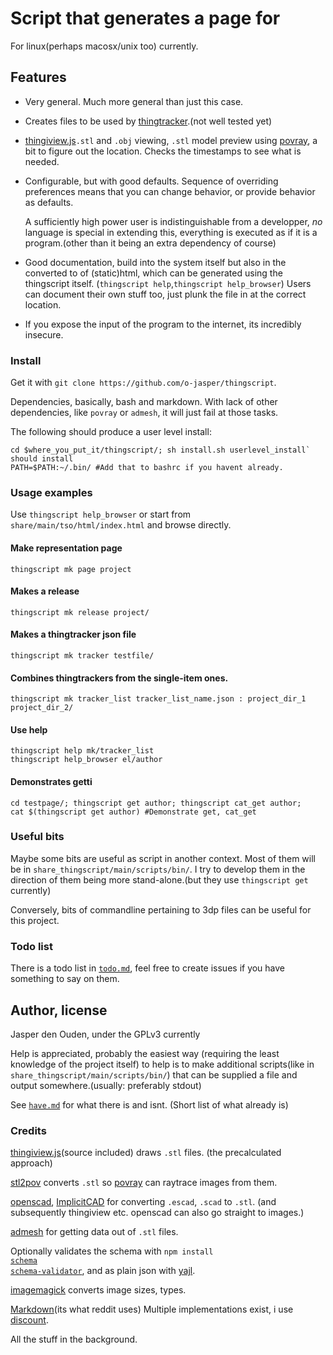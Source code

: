 
# Script that generates a page for 
For linux(perhaps macosx/unix too) currently. 

## Features
* Very general. Much more general than just this case.
* Creates files to be used by [thingtracker](http://thingtracker.net/).(not well tested yet)
* [thingiview.js](https://github.com/tbuser/thingiview.js)`.stl` and `.obj` viewing,
  `.stl` model preview using [povray](http://povray.org/), 
  a bit to figure out the location. Checks the timestamps to see what is needed.

* Configurable, but with good defaults. Sequence of overriding preferences means 
  that you can change behavior, or provide behavior as defaults.

  A sufficiently high power user is indistinguishable from a developper, *no* 
  language is special in extending this, everything is executed as if it is a
  program.(other than it being an extra dependency of course)

* Good documentation, build into the system itself but also in the converted to
  of (static)html, which can be generated using the thingscript itself. 
  (`thingscript help`,`thingscript help_browser`) Users can document their
  own stuff too, just plunk the file in at the correct location.

* If you expose the input of the program to the internet, its incredibly insecure.

### Install
Get it with `git clone https://github.com/o-jasper/thingscript`.

Dependencies, basically, bash and markdown. With lack of other dependencies,
like `povray` or `admesh`, it will just fail at those tasks.

The following should produce a user level install:

    cd $where_you_put_it/thingscript/; sh install.sh userlevel_install` should install
    PATH=$PATH:~/.bin/ #Add that to bashrc if you havent already.

### Usage examples
Use `thingscript help_browser` or start from `share/main/tso/html/index.html`
and browse directly.

#### Make representation page

    thingscript mk page project
#### Makes a release

    thingscript mk release project/
#### Makes a thingtracker json file

    thingscript mk tracker testfile/

#### Combines thingtrackers from the single-item ones.

    thingscript mk tracker_list tracker_list_name.json : project_dir_1 project_dir_2/
    
#### Use help

    thingscript help mk/tracker_list
    thingscript help_browser el/author

#### Demonstrates getti

    cd testpage/; thingscript get author; thingscript cat_get author;
    cat $(thingscript get author) #Demonstrate get, cat_get



### Useful bits
Maybe some bits are useful as script in another context. Most of them will be in
`share_thingscript/main/scripts/bin/`. I try to develop them in the direction
of them being more stand-alone.(but they use `thingscript get` currently)

Conversely, bits of commandline pertaining to 3dp files can be useful for this
project.

### Todo list
There is a todo list in
[`todo.md`](https://github.com/o-jasper/thingscript/blob/master/todo.md), feel free to create issues if you have something to say on them.

## Author, license
Jasper den Ouden, under the GPLv3 currently

Help is appreciated, probably the easiest way
(requiring the least knowledge of the project itself) to help is to make
additional scripts(like in `share_thingscript/main/scripts/bin/`) that can
be supplied a file and output somewhere.(usually: preferably stdout)

See [`have.md`](https://github.com/o-jasper/thingscript/blob/master/have.md)
for what there is and isnt. (Short list of what already is)

### Credits
[thingiview.js](https://github.com/tbuser/thingiview.js)(source included) draws `.stl` files.
(the precalculated approach)

[stl2pov](http://rsmith.home.xs4all.nl/software/py-stl-stl2pov.html") converts `.stl` so
[povray](http://povray.org/) can raytrace images from them.

[openscad](http://www.openscad.org/),
[ImplicitCAD](http://implicitcad.org) for converting `.escad`, `.scad` to `.stl`.
(and subsequently thingiview etc. openscad can also go straight to images.)

[admesh](http://www.varlog.com/admesh-htm) for getting data out of `.stl` files.

Optionally validates the schema with 
<code>npm install <a href="https://github.com/akidee/schema.js">schema</a> 
<a href="https://github.com/Nijikokun/Validator.git">schema-validator</a></code>, and
as plain json with [yajl](http://lloyd.github.com/yajl/).

[imagemagick](http://imagemagick.org/) converts image sizes, types.

[Markdown](http://daringfireball.net/projects/markdown/)(its what reddit uses)
Multiple implementations exist, i use
[discount](http://www.pell.portland.or.us/~orc/Code/discount/).

All the stuff in the background.
